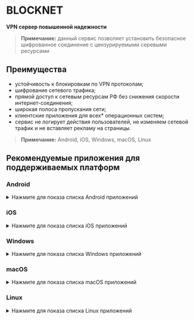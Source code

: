 # BLOCKNET

**VPN сервер повышенной надежности**

> **Примечание:** данный сервис позволяет установить безопасное шифрованное соединение с цензурируемыми серевыми ресурсами

## Преимущества

- устойчивость к блокировкам по VPN протоколам;
- шифрование сетевого трафика;
- прямой доступ к сетевым ресурсам РФ без снижения скорости интернет-соединения;
- широкая полоса пропускания сети;
- клиентские приложения для всех* операционных систем;
- сервис не логирует действия пользователей, не изменяем сетевой трафик и не вставляет рекламу на страницы.

> **Примечание:** Android, iOS, Windows, macOS, Linux

## Рекомендуемые приложения для поддерживаемых платформ

### Android

<details>
  <summary>Нажмите для показа списка Android приложений</summary>

  1. [Hiddify Next (Preview)](https://play.google.com/store/apps/details?id=app.hiddify.com)

</details>

### iOS

<details>
  <summary>Нажмите для показа списка iOS приложений</summary>

  1. [Streisand](https://apps.apple.com/us/app/streisand/id6450534064)

</details>

### Windows

<details>
  <summary>Нажмите для показа списка Windows приложений</summary>

  1. [Hiddify-Next](https://github.com/hiddify/hiddify-next/releases)

  > **Примечание:** рекомендуется использовать только номерные версии без приписки .dev

</details>

### macOS

<details>
  <summary>Нажмите для показа списка macOS приложений</summary>

  1. [Hiddify-Next](https://github.com/hiddify/hiddify-next/releases)

  > **Примечание:** рекомендуется использовать только номерные версии без приписки .dev

</details>

### Linux

<details>
  <summary>Нажмите для показа списка Linux приложений</summary>

  1. [Hiddify-Next](https://github.com/hiddify/hiddify-next/releases)

  > **Примечание:** рекомендуется использовать только номерные версии без приписки .dev

</details>
